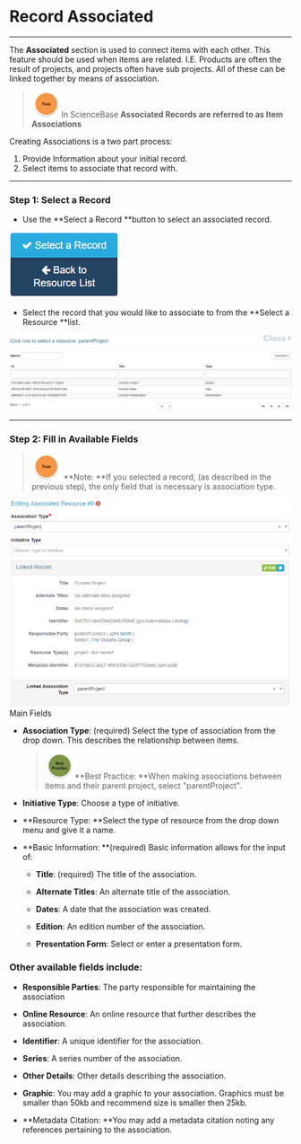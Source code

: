 # Record Associated

---

The **Associated** section is used to connect items with each other. This feature should be used when items are related. I.E. Products are often the result of projects, and projects often have sub projects. All of these can be linked together by means of association.

> ![](/assets/note_small.png)In ScienceBase **Associated Records **are referred to as** Item Associations**

Creating Associations is a two part process:

1. Provide Information about your initial record.
2. Select items to associate that record with.

---

### Step 1: Select a Record

* Use the **Select a Record **button to select an associated record.

![](/assets/select_a_record_button.png)

* Select the record that you would like to associate to from the **Select a Resource **list.

![](/assets/select_a_resource_window.png)

---

### Step 2: Fill in Available Fields

> ![](/assets/note_small.png) **Note: **If you selected a record, \(as described in the previous step\), the only field that is necessary is association type.

![](/assets/associate.png)Main Fields

* **Association Type**: \(required\) Select the type of association from the drop down. This describes the relationship between items.

  > ![](/assets/best_practice_small.png)**Best Practice: **When making associations between items and their parent project, select "parentProject".

* **Initiative Type**: Choose a type of initiative.

* **Resource Type: **Select the type of resource from the drop down menu and give it a name.

* **Basic Information: **\(required\) Basic information allows for the input of:

  * **Title**: \(required\) The title of the association.

  * **Alternate Titles**: An alternate title of the association.

  * **Dates**: A date that the association was created.

  * **Edition**: An edition number of the association.

  * **Presentation Form**: Select or enter a presentation form.

### **Other available fields include:**

* **Responsible Parties**: The party responsible for maintaining the association

* **Online Resource**: An online resource that further describes the association.

* **Identifier**: A unique identifier for the association.

* **Series**: A series number of the association.

* **Other Details**: Other details describing the association.

* **Graphic**: You may add a graphic to your association. Graphics must be smaller than 50kb  and recommend size is smaller then 25kb.

* **Metadata Citation: **You may add a metadata citation noting any references pertaining to the association.



